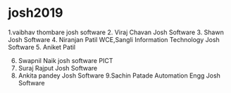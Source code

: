 # josh2019
1.vaibhav thombare
 josh software
2. Viraj Chavan
   Josh Software
3. Shawn
   Josh Software
4. Niranjan Patil
   WCE,Sangli
   Information Technology
   Josh Software
5. Aniket Patil

6. Swapnil Naik
  josh software
   PICT
7. Suraj Rajput
   Josh Software
8. Ankita pandey
   Josh Software
9.Sachin Patade
  Automation Engg
  Josh Software

